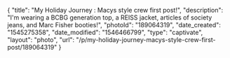 {
    "title": "My Holiday Journey : Macys style crew first post!",
    "description": "I'm wearing a BCBG generation top, a REISS jacket, articles of society jeans, and Marc Fisher booties!",
    "photoId": "189064319",
    "date_created": "1545275358",
    "date_modified": "1546466799",
    "type": "captivate",
    "layout": "photo",
    "url": "\/p\/my-holiday-journey-macys-style-crew-first-post\/189064319"
}